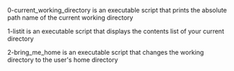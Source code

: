 0-current_working_directory is an executable script that prints the absolute path name of the current working directory

1-listit is an executable script that displays the contents list of your current directory

2-bring_me_home is an executable script that changes the working directory to the user's home directory
